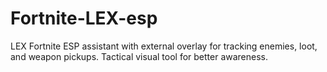 # Fortnite-LEX-esp
LEX Fortnite ESP assistant with external overlay for tracking enemies, loot, and weapon pickups. Tactical visual tool for better awareness.
